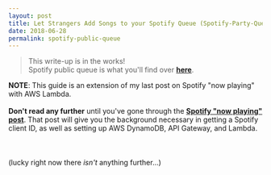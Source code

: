 ```yaml
---
layout: post
title: Let Strangers Add Songs to your Spotify Queue (Spotify-Party-Queue)
date: 2018-06-28
permalink: spotify-public-queue
---
```



> This write-up is in the works!<br>
> Spotify public queue is what you'll find over **[here]({{site.url}}/spotify)**.


**NOTE**: This guide is an extension of my last post on Spotify "now playing" with AWS Lambda.
<br><br>
**Don't read any further** until you've gone through the **[Spotify "now playing" post]({{site.url}}/spotify-now-playing)**. That post will
give you the background necessary in getting a Spotify client ID, as well as setting up AWS DynamoDB, API Gateway, and Lambda.
<br><br><br><br>
(lucky right now there *isn't* anything further...)
